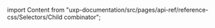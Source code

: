 
import Content from "uxp-documentation/src/pages/api-ref/reference-css/Selectors/Child combinator";

<Content query="product=photoshop"/>
